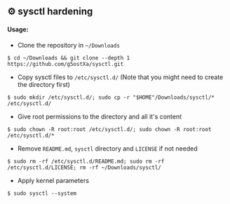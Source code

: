 ## ⚙️ sysctl hardening

#### Usage:

- Clone the repository in `~/Downloads`
```
$ cd ~/Downloads && git clone --depth 1 https://github.com/g5ostXa/sysctl.git
```
- Copy sysctl files to `/etc/sysctl.d/` (Note that you might need to create the directory first)
```
$ sudo mkdir /etc/sysctl.d/; sudo cp -r "$HOME"/Downloads/sysctl/* /etc/sysctl.d/
```
- Give root permissions to the directory and all it's content
```
$ sudo chown -R root:root /etc/sysctl.d/; sudo chown -R root:root /etc/sysctl.d/*
```
- Remove `README.md`, `sysctl` directory and `LICENSE` if not needed
```
$ sudo rm -rf /etc/sysctl.d/README.md; sudo rm -rf /etc/sysctl.d/LICENSE; rm -rf ~/Downloads/sysctl/
```
- Apply kernel parameters
```
$ sudo sysctl --system
```

